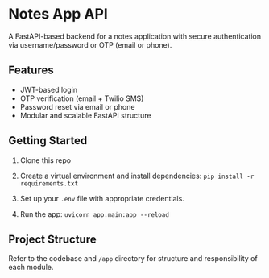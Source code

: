# Notes App API

A FastAPI-based backend for a notes application with secure authentication via username/password or OTP (email or phone).

## Features

- JWT-based login
- OTP verification (email + Twilio SMS)
- Password reset via email or phone
- Modular and scalable FastAPI structure

## Getting Started

1. Clone this repo
2. Create a virtual environment and install dependencies:
```pip install -r requirements.txt```

3. Set up your `.env` file with appropriate credentials.
4. Run the app:
```uvicorn app.main:app --reload```


## Project Structure

Refer to the codebase and `/app` directory for structure and responsibility of each module.
